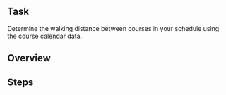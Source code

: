 ## Task
Determine the walking distance between courses in your schedule using the course calendar data.

## Overview

## Steps